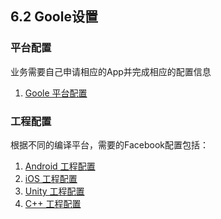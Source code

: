 ## 6.2 Goole设置

### 平台配置

业务需要自己申请相应的App并完成相应的配置信息

1. [Goole 平台配置](Goole/developers.md)

### 工程配置

根据不同的编译平台，需要的Facebook配置包括：

1. [Android 工程配置](Goole/android.md)
2. [iOS 工程配置]()
3. [Unity 工程配置](Goole/unity.md)
4. [C++ 工程配置](Goole/cpp.md)

